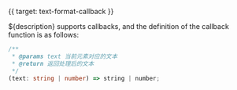 {{ target: text-format-callback }}

<!-- TextFormat -->

${description} supports callbacks, and the definition of the callback function is as follows:

```ts
/**
 * @params text 当前元素对应的文本
 * @return 返回处理后的文本
 */
(text: string | number) => string | number;
```